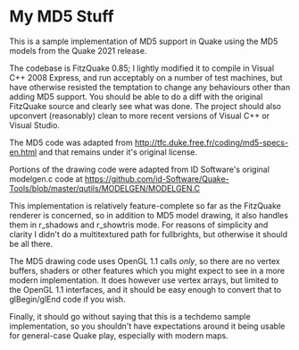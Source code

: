 # My MD5 Stuff

This is a sample implementation of MD5 support in Quake using the MD5 models from the Quake 2021 release.

The codebase is FitzQuake 0.85; I lightly modified it to compile in Visual C++ 2008 Express, and run acceptably on a number of test machines, but have otherwise resisted the temptation to change any behaviours other than adding MD5 support.  You should be able to do a diff with the original FitzQuake source and clearly see what was done.  The project should also upconvert (reasonably) clean to more recent versions of Visual C++ or Visual Studio.

The MD5 code was adapted from http://tfc.duke.free.fr/coding/md5-specs-en.html and that remains under it's original license.

Portions of the drawing code were adapted from ID Software's original modelgen.c code at https://github.com/id-Software/Quake-Tools/blob/master/qutils/MODELGEN/MODELGEN.C

This implementation is relatively feature-complete so far as the FitzQuake renderer is concerned, so in addition to MD5 model drawing, it also handles them in r_shadows and r_showtris mode.  For reasons of simplicity and clarity I didn't do a multitextured path for fullbrights, but otherwise it should be all there.

The MD5 drawing code uses OpenGL 1.1 calls *only*, so there are no vertex buffers, shaders or other features which you might expect to see in a more modern implementation.  It does however use vertex arrays, but limited to the OpenGL 1.1 interfaces, and it should be easy enough to convert that to glBegin/glEnd code if you wish.

Finally, it should go without saying that this is a techdemo sample implementation, so you shouldn't have expectations around it being usable for general-case Quake play, especially with modern maps.

